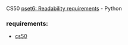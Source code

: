 CS50 [pset6: Readability requirements](https://cs50.harvard.edu/x/2021/psets/6/readability/) - Python


### requirements:
- [cs50](https://cs50.readthedocs.io/libraries/cs50/python/)

